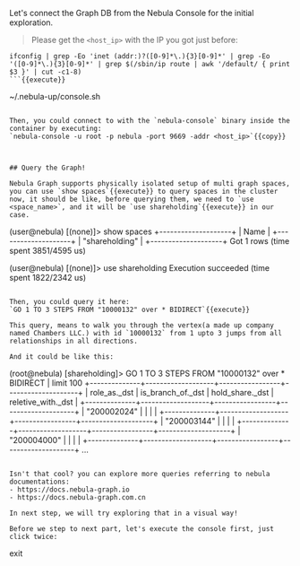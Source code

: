 Let's connect the Graph DB from the Nebula Console for the initial exploration.

> Please get the `<host_ip>` with the IP you got just before:

```
ifconfig | grep -Eo 'inet (addr:)?([0-9]*\.){3}[0-9]*' | grep -Eo '([0-9]*\.){3}[0-9]*' | grep $(/sbin/ip route | awk '/default/ { print $3 }' | cut -c1-8) 
```{{execute}}

```
~/.nebula-up/console.sh
```{{execute}}

Then, you could connect to with the `nebula-console` binary inside the container by executing:
`nebula-console -u root -p nebula -port 9669 -addr <host_ip>`{{copy}}



## Query the Graph!

Nebula Graph supports physically isolated setup of multi graph spaces, you can use `show spaces`{{execute}} to query spaces in the cluster now, it should be like, before querying them, we need to `use <space_name>`, and it will be `use shareholding`{{execute}} in our case.

```
(user@nebula) [(none)]> show spaces
+--------------------+
| Name               |
+--------------------+
| "shareholding"     |
+--------------------+
Got 1 rows (time spent 3851/4595 us)

(user@nebula) [(none)]> use shareholding
Execution succeeded (time spent 1822/2342 us)
```

Then, you could query it here:
`GO 1 TO 3 STEPS FROM "10000132" over * BIDIRECT`{{execute}}

This query, means to walk you through the vertex(a made up company named Chambers LLC.) with id `10000132` from 1 upto 3 jumps from all relationships in all directions.

And it could be like this:
```
(root@nebula) [shareholding]> GO 1 TO 3 STEPS FROM "10000132" over * BIDIRECT | limit 100
+--------------+-------------------+-----------------+--------------------+
| role_as._dst | is_branch_of._dst | hold_share._dst | reletive_with._dst |
+--------------+-------------------+-----------------+--------------------+
| "200002024"  |                   |                 |                    |
+--------------+-------------------+-----------------+--------------------+
| "200003144"  |                   |                 |                    |
+--------------+-------------------+-----------------+--------------------+
| "200004000"  |                   |                 |                    |
+--------------+-------------------+-----------------+--------------------+
...
```

Isn't that cool? you can explore more queries referring to nebula documentations:
- https://docs.nebula-graph.io
- https://docs.nebula-graph.com.cn

In next step, we will try exploring that in a visual way!

Before we step to next part, let's execute the console first, just click twice:
```
exit
```{{execute}}